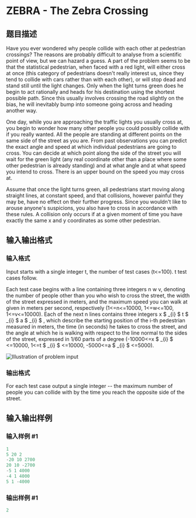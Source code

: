 # ZEBRA - The Zebra Crossing

## 题目描述

Have you ever wondered why people collide with each other at pedestrian crossings? The reasons are probably difficult to analyse from a scientific point of view, but we can hazard a guess. A part of the problem seems to be that the statistical pedestrian, when faced with a red light, will either cross at once (this category of pedestrians doesn't really interest us, since they tend to collide with cars rather than with each other), or will stop dead and stand still until the light changes. Only when the light turns green does he begin to act rationally and heads for his destination using the shortest possible path. Since this usually involves crossing the road slightly on the bias, he will inevitably bump into someone going across and heading another way.

One day, while you are approaching the traffic lights you usually cross at, you begin to wonder how many other people you could possibly collide with if you really wanted. All the people are standing at different points on the same side of the street as you are. From past observations you can predict the exact angle and speed at which individual pedestrians are going to cross. You can decide at which point along the side of the street you will wait for the green light (any real coordinate other than a place where some other pedestrian is already standing) and at what angle and at what speed you intend to cross. There is an upper bound on the speed you may cross at.

Assume that once the light turns green, all pedestrians start moving along straight lines, at constant speed, and that collisions, however painful they may be, have no effect on their further progress. Since you wouldn't like to arouse anyone's suspicions, you also have to cross in accordance with these rules. A collision only occurs if at a given moment of time you have exactly the same x and y coordinates as some other pedestrian.

## 输入输出格式

### 输入格式

Input starts with a single integer t, the number of test cases (t<=100). t test cases follow.

Each test case begins with a line containing three integers n w v, denoting the number of people other than you who wish to cross the street, the width of the street expressed in meters, and the maximum speed you can walk at given in meters per second, respectively (1<=n<=10000, 1<=w<=100, 1<=v<=10000). Each of the next n lines contains three integers x $ _{i} $ t $ _{i} $ a $ _{i} $ , which describe the starting position of the i-th pedestrian measured in meters, the time (in seconds) he takes to cross the street, and the angle at which he is walking with respect to the line normal to the sides of the street, expressed in 1/60 parts of a degree (-10000<=x $ _{i} $ <=10000, 1<=t $ _{i} $ <=10000, -5000<=a $ _{i} $ <=5000).

![Illustration of problem input](https://cdn.luogu.com.cn/upload/vjudge_pic/SP231/9711d6dd1dd0c280667d00978bebf54bcb892437.png)

### 输出格式

For each test case output a single integer -- the maximum number of people you can collide with by the time you reach the opposite side of the street.

## 输入输出样例

### 输入样例 #1

```cpp
1
5 20 2
-20 10 2700
20 10 -2700
-5 1 4000
-4 1 4000
5 1 -4000
```


### 输出样例 #1

```cpp
2
```



